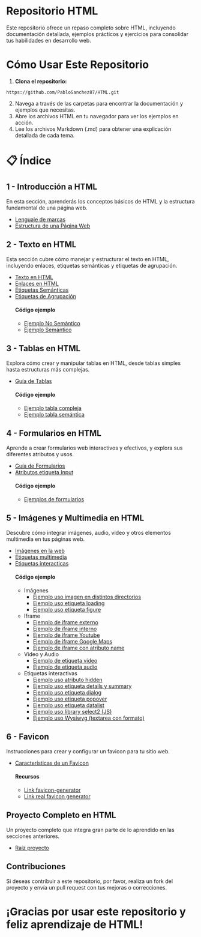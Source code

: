 # Repositorio HTML
Este repositorio ofrece un repaso completo sobre HTML, incluyendo documentación detallada, ejemplos prácticos y ejercicios para consolidar tus habilidades en desarrollo web.

# Cómo Usar Este Repositorio
1. **Clona el repositorio:**
```
https://github.com/PabloSanchez87/HTML.git
```
2. Navega a través de las carpetas para encontrar la documentación y ejemplos que necesitas.
3. Abre los archivos HTML en tu navegador para ver los ejemplos en acción.
4. Lee los archivos Markdown (.md) para obtener una explicación detallada de cada tema.

# 📋 Índice
## 1 - Introducción a HTML
En esta sección, aprenderás los conceptos básicos de HTML y la estructura fundamental de una página web.
  - [Lenguaje de marcas](https://github.com/PabloSanchez87/HTML/blob/main/1.Introduccion_HTML/1.lenguaje_de_marcas.md)
  - [Estructura de una Página Web](https://github.com/PabloSanchez87/HTML/blob/main/1.Introduccion_HTML/2.Estructura_de_una_pagina_web.md)

## 2 - Texto en HTML
Esta sección cubre cómo manejar y estructurar el texto en HTML, incluyendo enlaces, etiquetas semánticas y etiquetas de agrupación.
  - [Texto en HTML](https://github.com/PabloSanchez87/HTML/blob/main/2.Texto_HTML/1.Texto_html.md)
  - [Enlaces en HTML](https://github.com/PabloSanchez87/HTML/blob/main/2.Texto_HTML/2.Enlaces_html.md)
  - [Etiquetas Semánticas](https://github.com/PabloSanchez87/HTML/blob/main/2.Texto_HTML/3.Etiquetas_semanticas.md)
  - [Etiquetas de Agrupación](https://github.com/PabloSanchez87/HTML/blob/main/2.Texto_HTML/3.Etiquetas_semanticas.md)
    #### Código ejemplo
    - [Ejemplo No Semántico](https://github.com/PabloSanchez87/HTML/blob/main/2.Texto_HTML/index-no-semantico.html)
    - [Ejemplo Semántico](https://github.com/PabloSanchez87/HTML/blob/main/2.Texto_HTML/index-semantico.html)

## 3 - Tablas en HTML
Explora cómo crear y manipular tablas en HTML, desde tablas simples hasta estructuras más complejas.
- [Guía de Tablas](https://github.com/PabloSanchez87/HTML/blob/main/3.Tablas_HTML/Tablas.md)
  #### Código ejemplo
    - [Ejemplo tabla compleja](https://github.com/PabloSanchez87/HTML/blob/main/3.Tablas_HTML/tabla8_colspan-rowspan.html)
    - [Ejemplo tabla semántica](https://github.com/PabloSanchez87/HTML/blob/main/3.Tablas_HTML/tabla9_semantica.html)

## 4 - Formularios en HTML
Aprende a crear formularios web interactivos y efectivos, y explora sus diferentes atributos y usos.
- [Guía de Formularios](https://github.com/PabloSanchez87/HTML/blob/main/4.Formularios_HTML/Formularios.md)
- [Atributos etiqueta Input](https://github.com/PabloSanchez87/HTML/blob/main/4.Formularios_HTML/Formularios.md#atributos-en-la-etiqueta-input)
  #### Código ejemplo
    - [Ejemplos de formularios](https://github.com/PabloSanchez87/HTML/tree/main/4.Formularios_HTML/Ejercicios_practicos_formularios)

## 5 - Imágenes y Multimedia en HTML
Descubre cómo integrar imágenes, audio, video y otros elementos multimedia en tus páginas web.
- [Imágenes en la web](https://github.com/PabloSanchez87/HTML/blob/main/5.Imagen_web_HTML/1.imagenes_en_la_web.md)
- [Etiquetas multimedia](https://github.com/PabloSanchez87/HTML/blob/main/5.Imagen_web_HTML/2.etiquetas_multimedia.md)
- [Etiquetas interacticas](https://github.com/PabloSanchez87/HTML/blob/main/5.Imagen_web_HTML/3.etiquetas_interativas.md)
  #### Código ejemplo
  - Imágenes
    - [Ejemplo uso imagen en distintos directorios](https://github.com/PabloSanchez87/HTML/blob/main/5.Imagen_web_HTML/html/imagenes/ejercicio1.html)
    - [Ejemplo uso etiqueta loading](https://github.com/PabloSanchez87/HTML/blob/main/5.Imagen_web_HTML/html/imagenes/ejercicio2.html)
    - [Ejemplo uso etiqueta figure](https://github.com/PabloSanchez87/HTML/blob/main/5.Imagen_web_HTML/html/imagenes/ejercicio3.html)
  - Iframe
    - [Ejemplo de iframe externo](https://github.com/PabloSanchez87/HTML/blob/main/5.Imagen_web_HTML/html/iframe/ejercicio4.html)
    - [Ejemplo de iframe interno](https://github.com/PabloSanchez87/HTML/blob/main/5.Imagen_web_HTML/html/iframe/ejercicio5.html)
    - [Ejemplo de iframe Youtube](https://github.com/PabloSanchez87/HTML/blob/main/5.Imagen_web_HTML/html/iframe/ejercicio6.html)
    - [Ejemplo de iframe Google Maps](https://github.com/PabloSanchez87/HTML/blob/main/5.Imagen_web_HTML/html/iframe/ejercicio7.html)
    - [Ejemplo de iframe con atributo name](https://github.com/PabloSanchez87/HTML/blob/main/5.Imagen_web_HTML/html/iframe/ejercicio8.html)
  - Video y Audio
    - [Ejemplo de etiqueta video](https://github.com/PabloSanchez87/HTML/blob/main/5.Imagen_web_HTML/html/video_audio/ejercicio9.html)
    - [Ejemplo de etiqueta audio](https://github.com/PabloSanchez87/HTML/blob/main/5.Imagen_web_HTML/html/video_audio/ejercicio10.html)
  - Etiquetas interactivas
    - [Ejemplo uso atributo hidden](https://github.com/PabloSanchez87/HTML/blob/main/5.Imagen_web_HTML/html/interactivas/ejercicio11.html)
    - [Ejemplo uso etiqueta details y summary](https://github.com/PabloSanchez87/HTML/blob/main/5.Imagen_web_HTML/html/interactivas/ejercicio12.html)
    - [Ejemplo uso etiqueta dialog](https://github.com/PabloSanchez87/HTML/blob/main/5.Imagen_web_HTML/html/interactivas/ejercicio13.html)
    - [Ejemplo uso etiqueta popover](https://github.com/PabloSanchez87/HTML/blob/main/5.Imagen_web_HTML/html/interactivas/ejercicio14.html)
    - [Ejemplo uso etiqueta datalist](https://github.com/PabloSanchez87/HTML/blob/main/5.Imagen_web_HTML/html/interactivas/ejercicio15.html)
    - [Ejemplo uso library select2 (JS)](https://github.com/PabloSanchez87/HTML/blob/main/5.Imagen_web_HTML/html/interactivas/ejercicio16.html)
    - [Ejemplo uso Wysiwyg (textarea con formato)](https://github.com/PabloSanchez87/HTML/blob/main/5.Imagen_web_HTML/html/interactivas/ejercicio17.html)

## 6 - Favicon
Instrucciones para crear y configurar un favicon para tu sitio web.
- [Características de un Favicon](https://github.com/PabloSanchez87/HTML/blob/main/6.Favicon/favicon.md)
  #### Recursos
  - [Link favicon-generator](https://www.favicon-generator.org/)
  - [Link real favicon generator](https://realfavicongenerator.net/)
 
## Proyecto Completo en HTML
Un proyecto completo que integra gran parte de lo aprendido en las secciones anteriores.
- [Raíz proyecto](Proyecto_completo_HTML)

## Contribuciones
Si deseas contribuir a este repositorio, por favor, realiza un fork del proyecto y envía un pull request con tus mejoras o correcciones.

# ¡Gracias por usar este repositorio y feliz aprendizaje de HTML!



  


 
